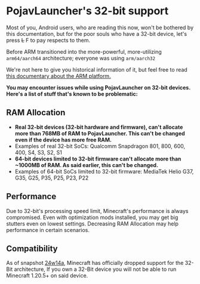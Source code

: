 # PojavLauncher's 32-bit support
Most of you, Android users, who are reading this now, won't be bothered by this documentation, but for the poor souls who have a 32-bit device, let's press ~~L~~ F to pay respects to them.

Before ARM transitioned into the more-powerful, more-utilizing `arm64/aarch64` architecture; everyone was using `arm/aarch32`

We're not here to give you historical information of it, but feel free to read [this documentary about the ARM platform.](https://en.m.wikipedia.org/wiki/ARM_architecture_family)

**You may encounter issues while using PojavLauncher on 32-bit devices. Here's a list of stuff that's known to be problematic:**

## RAM Allocation
* **Real 32-bit devices (32-bit hardware and firmware), can't allocate more than 768MB of RAM to PojavLauncher. This can't be changed even if the device has more free RAM.**
* Examples of real 32-bit SoCs: Qualcomm Snapdragon 801, 800, 600, 400, S4, S3, S2, S1
* **64-bit devices limited to 32-bit firmware can't allocate more than ~1000MB of RAM. As said earlier, this can't be changed.**
* Examples of 64-bit SoCs limited to 32-bit firmware: MediaTek Helio G37, G35, G25, P35, P25, P23, P22

## Performance
Due to 32-bit's processing speed limit, Minecraft's performance is always compromised. Even with optimization mods installed, you may get big stutters even on lowest settings. Decreasing RAM Allocation may help performance in certain scenarios.

## Compatibility
As of snapshot [24w14a](https://minecraft.wiki/w/Java_Edition_24w14a), Minecraft has officially dropped support for the 32-Bit architecture, If you own a 32-Bit device you will not be able to run Minecraft 1.20.5+ on said device.
